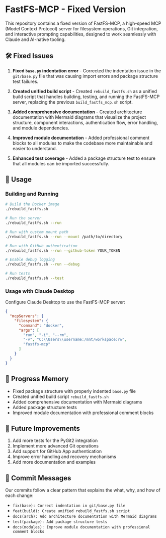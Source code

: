# FastFS-MCP - Fixed Version

This repository contains a fixed version of FastFS-MCP, a high-speed MCP (Model Context Protocol) server for filesystem operations, Git integration, and interactive prompting capabilities, designed to work seamlessly with Claude and AI-native tooling.

## 🛠️ Fixed Issues

1. **Fixed `base.py` indentation error** - Corrected the indentation issue in the `git/base.py` file that was causing import errors and package structure test failures.

2. **Created unified build script** - Created `rebuild_fastfs.sh` as a unified build script that handles building, testing, and running the FastFS-MCP server, replacing the previous `build_fastfs_mcp.sh` script.

3. **Added comprehensive documentation** - Created architecture documentation with Mermaid diagrams that visualize the project structure, component interactions, authentication flow, error handling, and module dependencies.

4. **Improved module documentation** - Added professional comment blocks to all modules to make the codebase more maintainable and easier to understand.

5. **Enhanced test coverage** - Added a package structure test to ensure that all modules can be imported successfully.

## 🚀 Usage

### Building and Running

```bash
# Build the Docker image
./rebuild_fastfs.sh

# Run the server
./rebuild_fastfs.sh --run

# Run with custom mount path
./rebuild_fastfs.sh --run --mount /path/to/directory

# Run with GitHub authentication
./rebuild_fastfs.sh --run --github-token YOUR_TOKEN

# Enable debug logging
./rebuild_fastfs.sh --run --debug

# Run tests
./rebuild_fastfs.sh --test
```

### Usage with Claude Desktop

Configure Claude Desktop to use the FastFS-MCP server:

```json
{
  "mcpServers": {
    "filesystem": {
      "command": "docker",
      "args": [
        "run", "-i", "--rm",
        "-v", "C:\\Users\\username:/mnt/workspace:rw",
        "fastfs-mcp"
      ]
    }
  }
}
```

## 📝 Progress Memory

- Fixed package structure with properly indented `base.py` file
- Created unified build script `rebuild_fastfs.sh`
- Added comprehensive documentation with Mermaid diagrams
- Added package structure tests
- Improved module documentation with professional comment blocks

## 🔮 Future Improvements

1. Add more tests for the PyGit2 integration
2. Implement more advanced Git operations
3. Add support for GitHub App authentication
4. Improve error handling and recovery mechanisms
5. Add more documentation and examples

## 🔄 Commit Messages

Our commits follow a clear pattern that explains the what, why, and how of each change:

- `fix(base): Correct indentation in git/base.py file`
- `feat(build): Create unified rebuild_fastfs.sh script`
- `docs(arch): Add architecture documentation with Mermaid diagrams`
- `test(package): Add package structure tests`
- `docs(modules): Improve module documentation with professional comment blocks`
